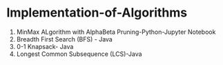 # Implementation-of-Algorithms

1. MinMax ALgorithm with AlphaBeta Pruning-Python-Jupyter Notebook
2. Breadth First Search (BFS) - Java
3. 0-1 Knapsack- Java
4. Longest Common Subsequence (LCS)-Java
